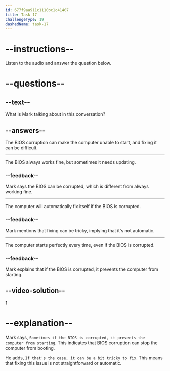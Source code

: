 ```yaml
---
id: 677f9aa911c1110bc1c41407
title: Task 17
challengeType: 19
dashedName: task-17
---
```


<!-- (audio) Mark: Sometimes if the BIOS is corrupted, it prevents the computer from starting. If that's the case, it can be a bit tricky to fix. -->

# --instructions--

Listen to the audio and answer the question below.

# --questions--

## --text--

What is Mark talking about in this conversation?

## --answers--

The BIOS corruption can make the computer unable to start, and fixing it can be difficult.

---

The BIOS always works fine, but sometimes it needs updating.

### --feedback--

Mark says the BIOS can be corrupted, which is different from always working fine.

---

The computer will automatically fix itself if the BIOS is corrupted.

### --feedback--

Mark mentions that fixing can be tricky, implying that it's not automatic.

---

The computer starts perfectly every time, even if the BIOS is corrupted.

### --feedback--

Mark explains that if the BIOS is corrupted, it prevents the computer from starting.

## --video-solution--

1

# --explanation--

Mark says, `Sometimes if the BIOS is corrupted, it prevents the computer from starting`. This indicates that BIOS corruption can stop the computer from booting.

He adds, `If that's the case, it can be a bit tricky to fix`. This means that fixing this issue is not straightforward or automatic.
